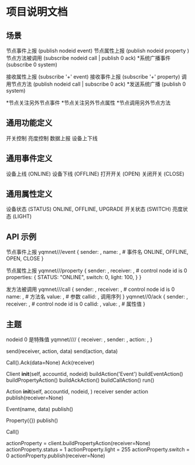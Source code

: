 # 项目说明文档
## 场景

节点事件上报 (publish nodeid event)
节点属性上报 (publish nodeid property )
节点方法被调用 (subscribe nodeid call | publish 0 ack)
*系统广播事件 (subscribe 0 system)

接收属性上报 (subscribe '+' event)
接收事件上报 (subscribe '+' property)
调用节点方法 (publish nodeid call | subscribe 0 ack)
*发送系统广播 (publish 0 system)

*节点关注另外节点事件
*节点关注另外节点属性
*节点调用另外节点方法

## 通用功能定义
开关控制
亮度控制
数据上报
设备上下线

## 通用事件定义
设备上线 (ONLINE)
设备下线 (OFFLINE)
打开开关 (OPEN)
关闭开关 (CLOSE)

## 通用属性定义
设备状态 (STATUS) ONLINE, OFFLINE, UPGRADE
开关状态 (SWITCH)
亮度状态 (LIGHT)



## API 示例 

节点事件上报
yqmnet/<accountid>/<nodeid>/event
{
    sender: <nodeid>,
    name: <eventname>, # 事件名 ONLINE, OFFLINE, OPEN, CLOSE
}

节点属性上报
yqmnet/<accountid>/<nodeid>/property
{
    sender: <nodeid>,
    receiver: <nodeid>, # control node id is 0
    properties: {
        STATUS: "ONLINE",
        switch: 0,
        light: 100,
    }
}

发方法被调用
yqmnet/<accountid>/<nodeid>/call
{
    sender: <nodeid>,
    receiver: <nodeid>, # control node id is 0
    name: <eventname>, # 方法名
    value: <eventvalue>, # 参数
    callid: , 调用序列
}
yqmnet/<accountid>/0/ack
{
    sender: <nodeid>,
    receiver: <nodeid>, # control node id is 0
    callid: , 
    value: <eventvalue>, # 属性值
}

## 主题
nodeid 0 是特殊值
yqmnet/<accountid>/<receiver>/<sender>/<action>
{
    receiver: <receiver>,
    sender: <sender>,
    action: <action>,
}

send(receiver, action, data)
send(action, data)

Call().Ack(data=None)
Ack(receiver)

Client
    __init__(self, accountid, nodeid)
    buildAction('Event')
    buildEventAction()
    buildPropertyAction()
    buildAckAction()
    buildCallAction()
    run()

Action
    __init__(self, accountid, nodeid, )
    receiver
    sender
    action
    publish(receiver=None)


Event(name, data)
    publish()

Property({})
    publish()

Call()

actionProperty = client.buildPropertyAction(receiver=None)
actionProperty.status = 1
actionProperty.light = 255
actionProperty.switch = 0
actionProperty.publish(receiver=None)